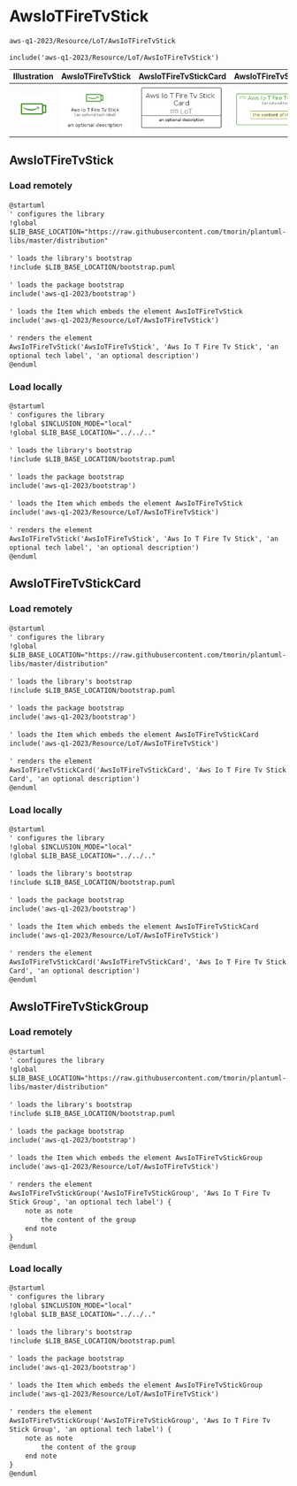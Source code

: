 # AwsIoTFireTvStick


```text
aws-q1-2023/Resource/LoT/AwsIoTFireTvStick
```

```text
include('aws-q1-2023/Resource/LoT/AwsIoTFireTvStick')
```



| Illustration | AwsIoTFireTvStick | AwsIoTFireTvStickCard | AwsIoTFireTvStickGroup |
| :---: | :---: | :---: | :---: |
| ![illustration for Illustration](../../../aws-q1-2023/Resource/LoT/AwsIoTFireTvStick.png) | ![illustration for AwsIoTFireTvStick](../../../aws-q1-2023/Resource/LoT/AwsIoTFireTvStick.Local.png) | ![illustration for AwsIoTFireTvStickCard](../../../aws-q1-2023/Resource/LoT/AwsIoTFireTvStickCard.Local.png) | ![illustration for AwsIoTFireTvStickGroup](../../../aws-q1-2023/Resource/LoT/AwsIoTFireTvStickGroup.Local.png) |




## AwsIoTFireTvStick

### Load remotely
```plantuml
@startuml
' configures the library
!global $LIB_BASE_LOCATION="https://raw.githubusercontent.com/tmorin/plantuml-libs/master/distribution"

' loads the library's bootstrap
!include $LIB_BASE_LOCATION/bootstrap.puml

' loads the package bootstrap
include('aws-q1-2023/bootstrap')

' loads the Item which embeds the element AwsIoTFireTvStick
include('aws-q1-2023/Resource/LoT/AwsIoTFireTvStick')

' renders the element
AwsIoTFireTvStick('AwsIoTFireTvStick', 'Aws Io T Fire Tv Stick', 'an optional tech label', 'an optional description')
@enduml
```

### Load locally
```plantuml
@startuml
' configures the library
!global $INCLUSION_MODE="local"
!global $LIB_BASE_LOCATION="../../.."

' loads the library's bootstrap
!include $LIB_BASE_LOCATION/bootstrap.puml

' loads the package bootstrap
include('aws-q1-2023/bootstrap')

' loads the Item which embeds the element AwsIoTFireTvStick
include('aws-q1-2023/Resource/LoT/AwsIoTFireTvStick')

' renders the element
AwsIoTFireTvStick('AwsIoTFireTvStick', 'Aws Io T Fire Tv Stick', 'an optional tech label', 'an optional description')
@enduml
```

## AwsIoTFireTvStickCard

### Load remotely
```plantuml
@startuml
' configures the library
!global $LIB_BASE_LOCATION="https://raw.githubusercontent.com/tmorin/plantuml-libs/master/distribution"

' loads the library's bootstrap
!include $LIB_BASE_LOCATION/bootstrap.puml

' loads the package bootstrap
include('aws-q1-2023/bootstrap')

' loads the Item which embeds the element AwsIoTFireTvStickCard
include('aws-q1-2023/Resource/LoT/AwsIoTFireTvStick')

' renders the element
AwsIoTFireTvStickCard('AwsIoTFireTvStickCard', 'Aws Io T Fire Tv Stick Card', 'an optional description')
@enduml
```

### Load locally
```plantuml
@startuml
' configures the library
!global $INCLUSION_MODE="local"
!global $LIB_BASE_LOCATION="../../.."

' loads the library's bootstrap
!include $LIB_BASE_LOCATION/bootstrap.puml

' loads the package bootstrap
include('aws-q1-2023/bootstrap')

' loads the Item which embeds the element AwsIoTFireTvStickCard
include('aws-q1-2023/Resource/LoT/AwsIoTFireTvStick')

' renders the element
AwsIoTFireTvStickCard('AwsIoTFireTvStickCard', 'Aws Io T Fire Tv Stick Card', 'an optional description')
@enduml
```

## AwsIoTFireTvStickGroup

### Load remotely
```plantuml
@startuml
' configures the library
!global $LIB_BASE_LOCATION="https://raw.githubusercontent.com/tmorin/plantuml-libs/master/distribution"

' loads the library's bootstrap
!include $LIB_BASE_LOCATION/bootstrap.puml

' loads the package bootstrap
include('aws-q1-2023/bootstrap')

' loads the Item which embeds the element AwsIoTFireTvStickGroup
include('aws-q1-2023/Resource/LoT/AwsIoTFireTvStick')

' renders the element
AwsIoTFireTvStickGroup('AwsIoTFireTvStickGroup', 'Aws Io T Fire Tv Stick Group', 'an optional tech label') {
    note as note
        the content of the group
    end note
}
@enduml
```

### Load locally
```plantuml
@startuml
' configures the library
!global $INCLUSION_MODE="local"
!global $LIB_BASE_LOCATION="../../.."

' loads the library's bootstrap
!include $LIB_BASE_LOCATION/bootstrap.puml

' loads the package bootstrap
include('aws-q1-2023/bootstrap')

' loads the Item which embeds the element AwsIoTFireTvStickGroup
include('aws-q1-2023/Resource/LoT/AwsIoTFireTvStick')

' renders the element
AwsIoTFireTvStickGroup('AwsIoTFireTvStickGroup', 'Aws Io T Fire Tv Stick Group', 'an optional tech label') {
    note as note
        the content of the group
    end note
}
@enduml
```

